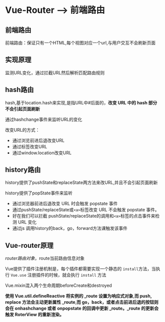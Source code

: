 # Vue-Router ——> 前端路由

## 前端路由

前端路由：保证只有一个HTML,每个视图对应一个url,与用户交互不会刷新页面

## 实现原理

监测URL变化，通过拦截URL然后解析匹配路由规则

## hash路由

hash,基于location.hash来实现,是指URL中#后面的，**改变 URL 中的 hash 部分不会引起页面刷新**

通过hashchange事件来监听URL的变化

改变URL的方式：

- 通过浏览前进后退改变URL
- 通过<a>标签改变URL
- 通过window.location改变URL

## history路由

history提供了pushState和replaceState两方法来改URL,并且不会引起页面刷新

history提供了popState事件来监听

- 通过浏览器前进后退改变 URL 时会触发 popstate 事件
- 通过pushState/replaceState或`<a>`标签改变 URL 不会触发 popstate 事件。
- 好在我们可以拦截 pushState/replaceState的调用和`<a>`标签的点击事件来检测 URL 变化
- 通过js 调用history的back，go，forward方法课触发该事件

## Vue-router原理

$router路由对象，$route当前路由信息对象

Vue提供了插件注册机制是，每个插件都需要实现一个静态的 `install`方法，当执行 `Vue.use` 注册插件的时候，就会执行 `install` 方法

Vue.mixin混入两个生命周期beforeCreate和destroyed

**使用 Vue.util.defineReactive 将实例的 _route 设置为响应式对象**,**而 push, replace 方法会主动更新属性 _route**,**而 go，back，或者点击前进后退的按钮则会在 onhashchange 或者 onpopstate 的回调中更新 _route。_route 的更新会触发 RoterView 的重新渲染。**
